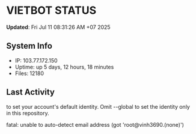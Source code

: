 # VIETBOT STATUS
**Updated**: Fri Jul 11 08:31:26 AM +07 2025

## System Info
- IP: 103.77.172.150
- Uptime: up 5 days, 12 hours, 18 minutes
- Files: 12180

## Last Activity

to set your account's default identity.
Omit --global to set the identity only in this repository.

fatal: unable to auto-detect email address (got 'root@vinh3690.(none)')
